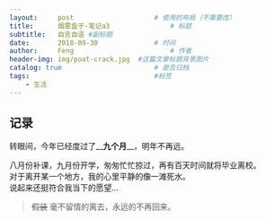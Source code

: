 ```yaml
---
layout:     post   				    # 使用的布局（不需要改）
title:      烟雾盒子-笔记a3 				# 标题
subtitle:   自言自语 #副标题
date:       2018-09-30 				# 时间
author:     Feng 						# 作者
header-img: img/poat-crack.jpg 	#这篇文章标题背景图片
catalog: true 						# 是否归档
tags:								#标签
    - 生活
---
```

## 记录
转眼间，今年已经度过了__**九个月**__，明年不再远。

八月份补课，九月份开学，匆匆忙忙掠过，再有百天时间就将毕业离校。<br>
对于离开某一个地方，我的心里平静的像一滩死水。<br>
说起来还挺符合我当下的愿望...

>~~假装~~ 毫不留情的离去，永远的不再回来。<br>
